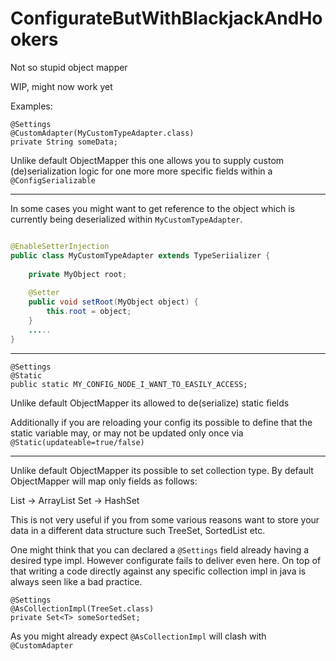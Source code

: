# ConfigurateButWithBlackjackAndHookers

Not so stupid object mapper 

WIP, might now work yet

Examples: 

  
    @Settings
    @CustomAdapter(MyCustomTypeAdapter.class)
    private String someData;
    
Unlike default ObjectMapper this one allows you to supply custom (de)serialization logic for one more more specific 
fields within a `@ConfigSerializable`


----

In some cases you might want to get reference to the object which is currently being deserialized within `MyCustomTypeAdapter`. 

```java

@EnableSetterInjection
public class MyCustomTypeAdapter extends TypeSeriializer {
    
    private MyObject root;
    
    @Setter
    public void setRoot(MyObject object) {
        this.root = object;
    }
    .....
}

```


----

    @Settings
    @Static
    public static MY_CONFIG_NODE_I_WANT_TO_EASILY_ACCESS;
    
Unlike default ObjectMapper its allowed to de(serialize) static fields 


Additionally if you are reloading your config its possible to define that the static variable may, or may not be 
updated only once via `@Static(updateable=true/false)`


----

Unlike default ObjectMapper its possible to set collection type. By default ObjectMapper will map only fields as follows:


List<T> -> ArrayList<T>
Set<T> -> HashSet<T>

This is not very useful if you from some various reasons want to store your data in a different data structure such TreeSet, SortedList etc.

One might think that you can declared a `@Settings` field already having a desired type impl. However configurate fails to deliver even here.
On top of that writing a code directly against any specific collection impl in java is always seen like a bad practice.

    @Settings
    @AsCollectionImpl(TreeSet.class)
    private Set<T> someSortedSet;


As you might already expect `@AsCollectionImpl` will clash with `@CustomAdapter`